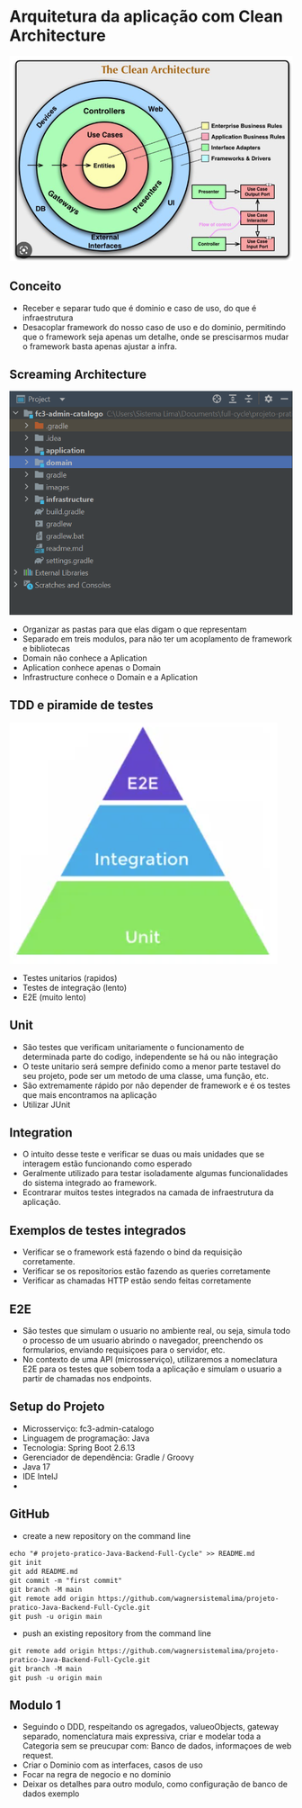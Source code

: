 # Arquitetura da aplicação com Clean Architecture

![alter-text](./images/clean-architecture.png)

## Conceito

* Receber e separar tudo que é dominio e caso de uso, do que é infraestrutura
* Desacoplar framework do nosso caso de uso e do dominio, permitindo que o framework seja apenas um detalhe, onde se prescisarmos mudar o framework basta apenas ajustar a infra.

## Screaming Architecture

![alter-text](./images/screaming.png)

* Organizar as pastas para que elas digam o que representam
* Separado em treis modulos, para não ter um acoplamento de framework e bibliotecas
* Domain não conhece a Aplication
* Aplication conhece apenas o Domain
* Infrastructure conhece o Domain e a Aplication

## TDD e piramide de testes

![alter-text](./images/piramide-testes.png)

* Testes unitarios (rapidos)
* Testes de integração (lento)
* E2E (muito lento)


## Unit

* São testes que verificam unitariamente o funcionamento de determinada parte do codigo, independente se há ou não integração
* O teste unitario será sempre definido como a menor parte testavel do seu projeto, pode ser um metodo de uma classe, uma função, etc.
* São extremamente rápido por não depender de framework e é os testes que mais encontramos na aplicação
* Utilizar JUnit

## Integration

* O intuito desse teste e verificar se duas ou mais unidades que se interagem estão funcionando como esperado
* Geralmente utilizado para testar isoladamente algumas funcionalidades do sistema integrado ao framework. 
* Econtrarar muitos testes integrados na camada de infraestrutura da aplicação.

## Exemplos de testes integrados

* Verificar se o framework está fazendo o bind da requisição corretamente.
* Verificar se os repositorios estão fazendo as queries corretamente
* Verificar as chamadas HTTP estão sendo feitas corretamente

## E2E

* São testes que simulam o usuario no ambiente real, ou seja, simula todo o processo de um usuario abrindo o navegador, preenchendo os formularios, enviando requisiçoes para o servidor, etc.
* No contexto de uma API (microsserviço), utilizaremos a nomeclatura E2E para os testes que sobem toda a aplicação e simulam o usuario a partir de chamadas nos endpoints.


## Setup do Projeto

* Microsserviço: fc3-admin-catalogo
* Linguagem de programação: Java
* Tecnologia: Spring Boot 2.6.13
* Gerenciador de dependência: Gradle / Groovy
* Java 17
* IDE IntelJ
* 
## GitHub

* create a new repository on the command line
```
echo "# projeto-pratico-Java-Backend-Full-Cycle" >> README.md
git init
git add README.md
git commit -m "first commit"
git branch -M main
git remote add origin https://github.com/wagnersistemalima/projeto-pratico-Java-Backend-Full-Cycle.git
git push -u origin main

```
* push an existing repository from the command line

```
git remote add origin https://github.com/wagnersistemalima/projeto-pratico-Java-Backend-Full-Cycle.git
git branch -M main
git push -u origin main

```
## Modulo 1

* Seguindo o DDD, respeitando os agregados, valueoObjects, gateway separado, nomenclatura mais expressiva, criar e modelar toda a Categoria sem se preucupar com: Banco de dados, informaçoes de web request.
* Criar o Dominio com as interfaces, casos de uso
* Focar na regra de negocio e no dominio
* Deixar os detalhes para outro modulo, como configuração de banco de dados exemplo